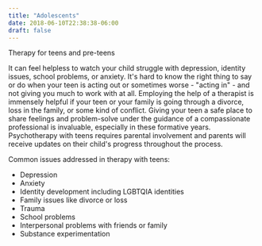 ```yaml
---
title: "Adolescents"
date: 2018-06-10T22:38:38-06:00
draft: false
---
```


Therapy for teens and pre-teens

It can feel helpless to watch your child struggle with depression, identity issues, school problems, or anxiety. It's hard to know the right thing to say or do when your teen is acting out or sometimes worse - "acting in" - and not giving you much to work with at all. Employing the help of a therapist is immensely helpful if your teen or your family is going through a divorce, loss in the family, or some kind of conflict. Giving your teen a safe place to share feelings and problem-solve under the guidance of a compassionate professional is invaluable, especially in these formative years. Psychotherapy with teens requires parental involvement and parents will receive updates on their child's progress throughout the process. 

Common issues addressed in therapy with teens:

* Depression
* Anxiety
* Identity development including LGBTQIA identities 
* Family issues like divorce or loss
* Trauma
* School problems
* Interpersonal problems with friends or family
* Substance experimentation